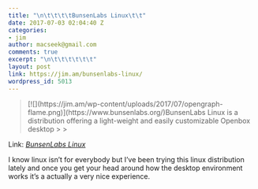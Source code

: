 ```yaml
---
title: "\n\t\t\t\tBunsenLabs Linux\t\t"
date: 2017-07-03 02:04:40 Z
categories:
- jim
author: macseek@gmail.com
comments: true
excerpt: "\n\t\t\t\t\t\t"
layout: post
link: https://jim.am/bunsenlabs-linux/
wordpress_id: 5013
---
```


<blockquote>[![](https://jim.am/wp-content/uploads/2017/07/opengraph-flame.png)](https://www.bunsenlabs.org/)BunsenLabs Linux is a distribution offering a light-weight and easily customizable Openbox desktop
> 
> </blockquote>




Link: _[BunsenLabs Linux](https://www.bunsenlabs.org/index.html)_




I know linux isn’t for everybody but I’ve been trying this linux distribution lately and once you get your head around how the desktop environment works it’s a actually a very nice experience.


		
